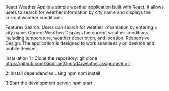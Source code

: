 React Weather App
is a simple weather application built with React. It allows users to search for weather information by city name and displays the current weather conditions.

Features
Search: Users can search for weather information by entering a city name.
Current Weather: Displays the current weather conditions including temperature, weather description, and location.
Responsive Design: The application is designed to work seamlessly on desktop and mobile devices.

Installation
1 : Clone the repository:
git clone https://github.com/SiddhantGupta14/weatherassignment.git

2: Install dependencies using npm
npm install

3:Start the development server:
npm start
